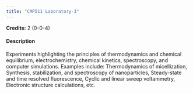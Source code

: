 ```yaml
---
title: "CMP511 Laboratory-I"
---
```

**Credits:** 2 (0-0-4)

#### Description
Experiments highlighting the principles of thermodynamics and chemical equilibrium, electrochemistry, chemical kinetics, spectroscopy, and computer simulations. Examples include: Thermodynamics of micellization, Synthesis, stabilization, and spectroscopy of nanoparticles, Steady-state and time resolved fluorescence, Cyclic and linear sweep voltammetry, Electronic structure calculations, etc.